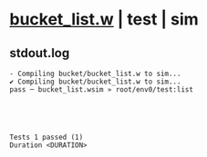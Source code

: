 # [bucket_list.w](../../../../examples/tests/valid/bucket_list.w) | test | sim

## stdout.log
```log
- Compiling bucket/bucket_list.w to sim...
✔ Compiling bucket/bucket_list.w to sim...
pass ─ bucket_list.wsim » root/env0/test:list
 




Tests 1 passed (1) 
Duration <DURATION>

```

